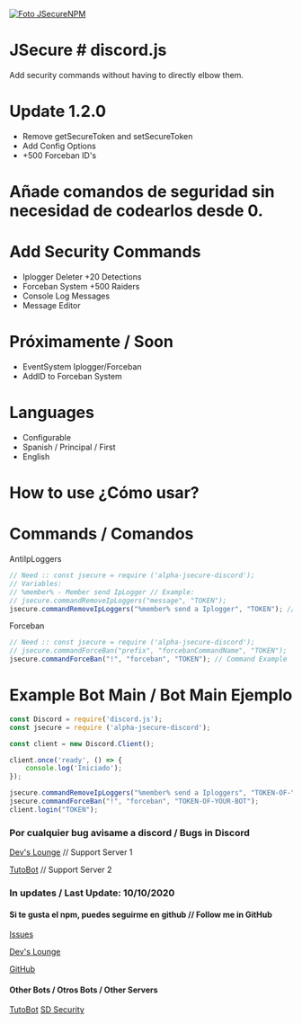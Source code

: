 [![Foto JSecureNPM](https://cdn.discordapp.com/attachments/760909132370280469/761315999390892092/jscure.png)](https://www.npmjs.com/package/alpha-jsecure-discord)
# JSecure # discord.js
Add security commands without having to directly elbow them.
# Update 1.2.0
- Remove getSecureToken and setSecureToken
- Add Config Options
- +500 Forceban ID's 
# Añade comandos de seguridad sin necesidad de codearlos desde 0. 
# Add Security Commands

  - Iplogger Deleter +20 Detections
  - Forceban System +500 Raiders
  - Console Log Messages
  - Message Editor
  
# Próximamente / Soon
 - EventSystem Iplogger/Forceban
 - AddID to Forceban System

# Languages
  - Configurable
  - Spanish / Principal / First
  - English
# How to use ¿Cómo usar?

# Commands / Comandos
AntiIpLoggers
```js
// Need :: const jsecure = require ('alpha-jsecure-discord');
// Variables:
// %member% - Member send IpLogger // Example:
// jsecure.commandRemoveIpLoggers("message", "TOKEN");
jsecure.commandRemoveIpLoggers("%member% send a Iplogger", "TOKEN"); // Command Example
```
Forceban
```js
// Need :: const jsecure = require ('alpha-jsecure-discord');
// jsecure.commandForceBan("prefix", "forcebanCommandName", "TOKEN"); 
jsecure.commandForceBan("!", "forceban", "TOKEN"); // Command Example
```

# Example Bot Main / Bot Main Ejemplo
```js
const Discord = require('discord.js');
const jsecure = require ('alpha-jsecure-discord');

const client = new Discord.Client();

client.once('ready', () => {
    console.log('Iniciado');
});

jsecure.commandRemoveIpLoggers("%member% send a Iploggers", "TOKEN-OF-YOUR-BOT");
jsecure.commandForceBan("!", "forceban", "TOKEN-OF-YOUR-BOT");
client.login("TOKEN");
```
### Por cualquier bug avisame a discord / Bugs in Discord

[Dev's Lounge](https://discord.gg/CjZWhve) // Support Server 1 

[TutoBot](https://discord.gg/JGBkpM3) // Support Server 2
### In updates / Last Update: 10/10/2020
#### Si te gusta el npm, puedes seguirme en github // Follow me in GitHub

[Issues](https://github.com/xNayra/jsecure-discord.js/issues)

[Dev's Lounge](https://discord.gg/CjZWhve)

[GitHub](https://github.com/xNayra/)

#### Other Bots / Otros Bots / Other Servers
[TutoBot](https://discord.gg/JGBkpM3)
[SD Security](https://discord.com/oauth2/authorize?client_id=743056607499517952&scope=bot&permissions=8)